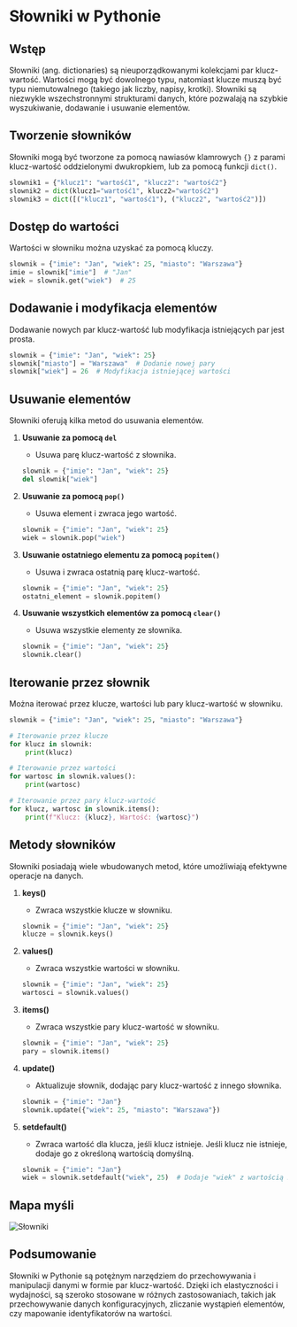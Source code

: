 # Słowniki w Pythonie

## Wstęp

Słowniki (ang. dictionaries) są nieuporządkowanymi kolekcjami par klucz-wartość. Wartości mogą być dowolnego typu, natomiast klucze muszą być typu niemutowalnego (takiego jak liczby, napisy, krotki). Słowniki są niezwykle wszechstronnymi strukturami danych, które pozwalają na szybkie wyszukiwanie, dodawanie i usuwanie elementów.

## Tworzenie słowników

Słowniki mogą być tworzone za pomocą nawiasów klamrowych `{}` z parami klucz-wartość oddzielonymi dwukropkiem, lub za pomocą funkcji `dict()`.

```python
slownik1 = {"klucz1": "wartość1", "klucz2": "wartość2"}
slownik2 = dict(klucz1="wartość1", klucz2="wartość2")
slownik3 = dict([("klucz1", "wartość1"), ("klucz2", "wartość2")])
```

## Dostęp do wartości

Wartości w słowniku można uzyskać za pomocą kluczy.

```python
slownik = {"imie": "Jan", "wiek": 25, "miasto": "Warszawa"}
imie = slownik["imie"]  # "Jan"
wiek = slownik.get("wiek")  # 25
```

## Dodawanie i modyfikacja elementów

Dodawanie nowych par klucz-wartość lub modyfikacja istniejących par jest prosta.

```python
slownik = {"imie": "Jan", "wiek": 25}
slownik["miasto"] = "Warszawa"  # Dodanie nowej pary
slownik["wiek"] = 26  # Modyfikacja istniejącej wartości
```

## Usuwanie elementów

Słowniki oferują kilka metod do usuwania elementów.

1. **Usuwanie za pomocą `del`**
   - Usuwa parę klucz-wartość z słownika.

   ```python
   slownik = {"imie": "Jan", "wiek": 25}
   del slownik["wiek"]
   ```

2. **Usuwanie za pomocą `pop()`**
   - Usuwa element i zwraca jego wartość.

   ```python
   slownik = {"imie": "Jan", "wiek": 25}
   wiek = slownik.pop("wiek")
   ```

3. **Usuwanie ostatniego elementu za pomocą `popitem()`**
   - Usuwa i zwraca ostatnią parę klucz-wartość.

   ```python
   slownik = {"imie": "Jan", "wiek": 25}
   ostatni_element = slownik.popitem()
   ```

4. **Usuwanie wszystkich elementów za pomocą `clear()`**
   - Usuwa wszystkie elementy ze słownika.

   ```python
   slownik = {"imie": "Jan", "wiek": 25}
   slownik.clear()
   ```

## Iterowanie przez słownik

Można iterować przez klucze, wartości lub pary klucz-wartość w słowniku.

```python
slownik = {"imie": "Jan", "wiek": 25, "miasto": "Warszawa"}

# Iterowanie przez klucze
for klucz in slownik:
    print(klucz)

# Iterowanie przez wartości
for wartosc in slownik.values():
    print(wartosc)

# Iterowanie przez pary klucz-wartość
for klucz, wartosc in slownik.items():
    print(f"Klucz: {klucz}, Wartość: {wartosc}")
```

## Metody słowników

Słowniki posiadają wiele wbudowanych metod, które umożliwiają efektywne operacje na danych.

1. **keys()**
   - Zwraca wszystkie klucze w słowniku.

   ```python
   slownik = {"imie": "Jan", "wiek": 25}
   klucze = slownik.keys()
   ```

2. **values()**
   - Zwraca wszystkie wartości w słowniku.

   ```python
   slownik = {"imie": "Jan", "wiek": 25}
   wartosci = slownik.values()
   ```

3. **items()**
   - Zwraca wszystkie pary klucz-wartość w słowniku.

   ```python
   slownik = {"imie": "Jan", "wiek": 25}
   pary = slownik.items()
   ```

4. **update()**
   - Aktualizuje słownik, dodając pary klucz-wartość z innego słownika.

   ```python
   slownik = {"imie": "Jan"}
   slownik.update({"wiek": 25, "miasto": "Warszawa"})
   ```

5. **setdefault()**
   - Zwraca wartość dla klucza, jeśli klucz istnieje. Jeśli klucz nie istnieje, dodaje go z określoną wartością domyślną.

   ```python
   slownik = {"imie": "Jan"}
   wiek = slownik.setdefault("wiek", 25)  # Dodaje "wiek" z wartością 25
   ```

## Mapa myśli

![Słowniki](../../assets/image/Typy%20dnych/Słowniki.png)

## Podsumowanie

Słowniki w Pythonie są potężnym narzędziem do przechowywania i manipulacji danymi w formie par klucz-wartość. Dzięki ich elastyczności i wydajności, są szeroko stosowane w różnych zastosowaniach, takich jak przechowywanie danych konfiguracyjnych, zliczanie wystąpień elementów, czy mapowanie identyfikatorów na wartości.
